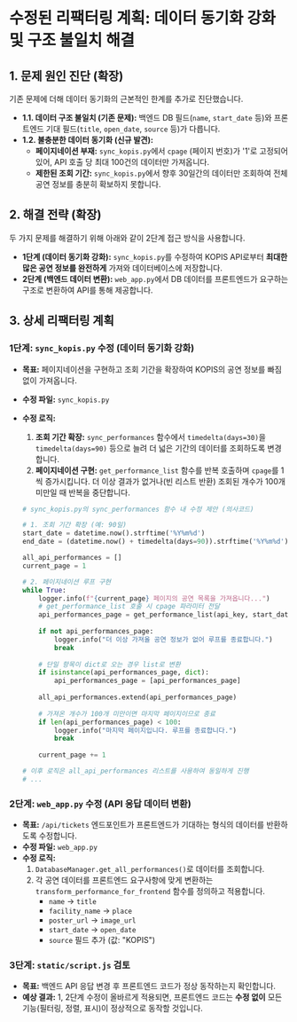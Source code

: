 # 수정된 리팩터링 계획: 데이터 동기화 강화 및 구조 불일치 해결

## 1. 문제 원인 진단 (확장)

기존 문제에 더해 데이터 동기화의 근본적인 한계를 추가로 진단했습니다.

*   **1.1. 데이터 구조 불일치 (기존 문제):** 백엔드 DB 필드(`name`, `start_date` 등)와 프론트엔드 기대 필드(`title`, `open_date`, `source` 등)가 다릅니다.
*   **1.2. 불충분한 데이터 동기화 (신규 발견):**
    *   **페이지네이션 부재:** `sync_kopis.py`에서 `cpage` (페이지 번호)가 '1'로 고정되어 있어, API 호출 당 최대 100건의 데이터만 가져옵니다.
    *   **제한된 조회 기간:** `sync_kopis.py`에서 향후 30일간의 데이터만 조회하여 전체 공연 정보를 충분히 확보하지 못합니다.

## 2. 해결 전략 (확장)

두 가지 문제를 해결하기 위해 아래와 같이 2단계 접근 방식을 사용합니다.

*   **1단계 (데이터 동기화 강화):** `sync_kopis.py`를 수정하여 KOPIS API로부터 **최대한 많은 공연 정보를 완전하게** 가져와 데이터베이스에 저장합니다.
*   **2단계 (백엔드 데이터 변환):** `web_app.py`에서 DB 데이터를 프론트엔드가 요구하는 구조로 변환하여 API를 통해 제공합니다.

## 3. 상세 리팩터링 계획

### **1단계: `sync_kopis.py` 수정 (데이터 동기화 강화)**

*   **목표:** 페이지네이션을 구현하고 조회 기간을 확장하여 KOPIS의 공연 정보를 빠짐없이 가져옵니다.
*   **수정 파일:** `sync_kopis.py`
*   **수정 로직:**
    1.  **조회 기간 확장:** `sync_performances` 함수에서 `timedelta(days=30)`을 `timedelta(days=90)` 등으로 늘려 더 넓은 기간의 데이터를 조회하도록 변경합니다.
    2.  **페이지네이션 구현:** `get_performance_list` 함수를 반복 호출하며 `cpage`를 1씩 증가시킵니다. 더 이상 결과가 없거나(빈 리스트 반환) 조회된 개수가 100개 미만일 때 반복을 중단합니다.

    ```python
    # sync_kopis.py의 sync_performances 함수 내 수정 제안 (의사코드)

    # 1. 조회 기간 확장 (예: 90일)
    start_date = datetime.now().strftime('%Y%m%d')
    end_date = (datetime.now() + timedelta(days=90)).strftime('%Y%m%d')
    
    all_api_performances = []
    current_page = 1
    
    # 2. 페이지네이션 루프 구현
    while True:
        logger.info(f"{current_page} 페이지의 공연 목록을 가져옵니다...")
        # get_performance_list 호출 시 cpage 파라미터 전달
        api_performances_page = get_performance_list(api_key, start_date, end_date, rows='100', cpage=str(current_page))
        
        if not api_performances_page:
            logger.info("더 이상 가져올 공연 정보가 없어 루프를 종료합니다.")
            break
        
        # 단일 항목이 dict로 오는 경우 list로 변환
        if isinstance(api_performances_page, dict):
            api_performances_page = [api_performances_page]
            
        all_api_performances.extend(api_performances_page)
        
        # 가져온 개수가 100개 미만이면 마지막 페이지이므로 종료
        if len(api_performances_page) < 100:
            logger.info("마지막 페이지입니다. 루프를 종료합니다.")
            break
            
        current_page += 1

    # 이후 로직은 all_api_performances 리스트를 사용하여 동일하게 진행
    # ...
    ```

### **2단계: `web_app.py` 수정 (API 응답 데이터 변환)**

*   **목표:** `/api/tickets` 엔드포인트가 프론트엔드가 기대하는 형식의 데이터를 반환하도록 수정합니다.
*   **수정 파일:** `web_app.py`
*   **수정 로직:**
    1.  `DatabaseManager.get_all_performances()`로 데이터를 조회합니다.
    2.  각 공연 데이터를 프론트엔드 요구사항에 맞게 변환하는 `transform_performance_for_frontend` 함수를 정의하고 적용합니다.
        *   `name` → `title`
        *   `facility_name` → `place`
        *   `poster_url` → `image_url`
        *   `start_date` → `open_date`
        *   `source` 필드 추가 (값: "KOPIS")

### **3단계: `static/script.js` 검토**

*   **목표:** 백엔드 API 응답 변경 후 프론트엔드 코드가 정상 동작하는지 확인합니다.
*   **예상 결과:** 1, 2단계 수정이 올바르게 적용되면, 프론트엔드 코드는 **수정 없이** 모든 기능(필터링, 정렬, 표시)이 정상적으로 동작할 것입니다.